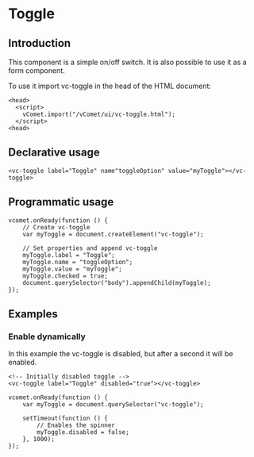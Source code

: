 # Toggle

## Introduction
This component is a simple on/off switch. It is also possible to use it as a form component.

To use it import vc-toggle in the head of the HTML document:
``` [html]
<head>
  <script>
    vComet.import("/vComet/ui/vc-toggle.html");
  </script>
<head>
```

## Declarative usage
``` [html]
<vc-toggle label="Toggle" name"toggleOption" value="myToggle"></vc-toggle>
```

## Programmatic usage

``` [javascript]
vcomet.onReady(function () {
    // Create vc-toggle
    var myToggle = document.createElement("vc-toggle");

    // Set properties and append vc-toggle
    myToggle.label = "Toggle";
    myToggle.name = "toggleOption";
    myToggle.value = "myToggle";
    myToggle.checked = true;
    document.querySelector("body").appendChild(myToggle);
});
```

## Examples

### Enable dynamically
In this example the vc-toggle is disabled, but after a second it will be enabled.
``` [html]
<!-- Initially disabled toggle -->
<vc-toggle label="Toggle" disabled="true"></vc-toggle>
```

``` [javascript]
vcomet.onReady(function () {
    var myToggle = document.querySelector("vc-toggle");

    setTimeout(function () {
        // Enables the spinner
        myToggle.disabled = false;
    }, 1000);
});
```